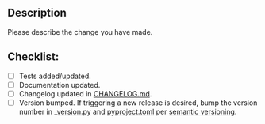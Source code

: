 ## Description
Please describe the change you have made.

## Checklist:
- [ ] Tests added/updated.
- [ ] Documentation updated. 
- [ ] Changelog updated in [CHANGELOG.md](https://github.com/cognitedata/cognite-sdk-python/blob/master/CHANGELOG.md).
- [ ] Version bumped. If triggering a new release is desired, bump the version number in [_version.py](https://github.com/cognitedata/cognite-sdk-python/blob/master/cognite/client/_version.py) and [pyproject.toml](https://github.com/cognitedata/cognite-sdk-python/blob/master/pyproject.toml) per [semantic versioning](https://semver.org/).
